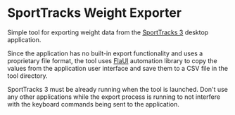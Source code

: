 # SportTracks Weight Exporter

Simple tool for exporting weight data from the [SportTracks 3](https://www.zonefivesoftware.com/sporttracks/support/updates.php) desktop application.

Since the application has no built-in export functionality and uses a proprietary file format, the tool uses [FlaUI](https://github.com/FlaUI/FlaUI) automation library to copy the values from the application user interface and save them to a CSV file in the tool directory.

SportTracks 3 must be already running when the tool is launched. Don't use any other applications while the export process is running to not interfere with the keyboard commands being sent to the application.
